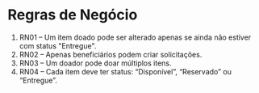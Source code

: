 # Regras de Negócio

1. RN01 – Um item doado pode ser alterado apenas se ainda não estiver com status "Entregue".  
2. RN02 – Apenas beneficiários podem criar solicitações.  
3. RN03 – Um doador pode doar múltiplos itens.  
4. RN04 – Cada item deve ter status: “Disponível”, “Reservado” ou “Entregue”.  

